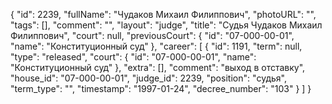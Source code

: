 {
    "id": 2239,
    "fullName": "Чудаков Михаил Филиппович",
    "photoURL": "",
    "tags": [],
    "comment": "",
    "layout": "judge",
    "title": "Судья Чудаков Михаил Филиппович",
    "court": null,
    "previousCourt": {
        "id": "07-000-00-01",
        "name": "Конституционный суд"
    },
    "career": [
        {
            "id": 1191,
            "term": null,
            "type": "released",
            "court": {
                "id": "07-000-00-01",
                "name": "Конституционный суд"
            },
            "extra": [],
            "comment": "выход в отставку",
            "house_id": "07-000-00-01",
            "judge_id": 2239,
            "position": "судья",
            "term_type": "",
            "timestamp": "1997-01-24",
            "decree_number": "103"
        }
    ]
}